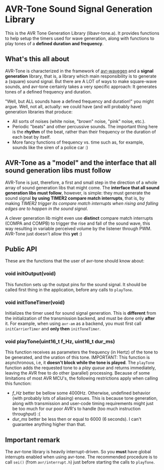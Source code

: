 AVR-Tone Sound Signal Generation Library
========================================
This is the AVR Tone Generation Library (libavr-tone.a). It provides functions to help setup the timers
used for wave generation, along with functions to play tones of a **defined duration and frequency**.


What's this all about
---------------------
AVR-Tone is characterized in the framework of [avr-wavegen](http://github.com/joaopizani/avr-wavegen) and a
**signal generation** library, that is, a library which main responsibility is to generate a (square) sound
signal. But there are A LOT of ways to make square-wave sounds, and avr-tone certainly takes a very specific
approach: It generates tones of a defined frequency and duration.

"Well, but ALL sounds have a defined frequency and duration!" you might argue. Well, not all, actually: we
could have (and will probably have) generation libraries that produce:

 - All sorts of noises (white noise, "brown" noise, "pink" noise, etc.).
 - Periodic "beats" and other percussive sounds. The important thing here is the **rhythm** of the beat,
   rather than their frequency or the duration of each beat by itself.
 - More fancy functions of frequency vs. time such as, for example, sounds like the siren of a police car :)


AVR-Tone as a "model" and the interface that all sound generation libs must follow
----------------------------------------------------------------------------------
AVR-Tone is just, therefore, a first and small step in the direction of a whole array of sound generation libs
that might come. The **interface that all sound generation libs must follow**, however, is simple: they must
generate the sound signal **by using TIMER2 compare match interrupts**, that is, by making *TIMER2 trigger
its compare match interrupts when rising and falling edges are to happen in the sound signal*.

A clever generation lib might even use **distinct** compare match interrupts (COMPA and COMPB) to trigger
the rise and fall of the sound wave, this way resulting in variable perceived volume by the listener
through PWM. AVR-Tone just doesn't allow this **yet** :)


Public API
----------
These are the functions that the user of avr-tone should know about:

### void initOutput(void)
This function sets up the output pins for the sound signal. It should be called first thing in the
application, before any calls to `playTone`.

### void initToneTimer(void)
Initializes the timer used for sound signal generation. This is **different** from the initialization of the
transmission backend, and must be done only **after** it. For example, when using `avr-am` as a backend, you
must first call `initCarrierTimer` and **only then** `initToneTimer`.

### void playTone(uint16\_t f\_Hz, uint16\_t dur\_ms)
This function receives as parameters the frequency (in Hertz) of the tone to be generated, and the
uration of this tone. IMPORTANT: This function is asynchronous, i.e, it **doesn't block while the tone is
played**. The `playTone` function adds the requested tone to a *play queue* and returns immediately, leaving
the AVR free to do other (parallel) processing. Because of some limitations of most AVR MCU's, the following
restrictions apply when calling this function:

 * *f_Hz* better be bellow some 4000Hz. Otherwise, undefined behavior (with probably lots of aliasing)
   ensues. This is because tone generation, along with transmission and user-code timing requirements
   might just be too much for our poor AVR's to handle (too much instruction throughput) :(
 * *dur_ms* better be less then or equal to 6000 (6 seconds). I can't guarantee anything higher than that.


Important remark
----------------
The avr-tone library is heavily interrupt-driven. So you **must** have global interrupts enabled when using
avr-tone. The recommended procedure is to call `sei()` (from `avr/interrupt.h`) just before starting the
calls to `playTone`.
